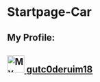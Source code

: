 # Startpage-Car





 <h2>My Profile:<h2/>
    
  <a href="https://github.com/gutc0derium18">
      <img alt="My Profile" src="https://avatars.githubusercontent.com/u/82983276?v=4" width=40" height="40">  <h8>gutc0deruim18<h8/>
  
